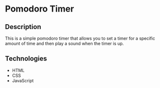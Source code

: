 # Pomodoro Timer

## Description

This is a simple pomodoro timer that allows you to set a timer for a specific amount of time and then play a sound when the timer is up.

## Technologies

- HTML
- CSS
- JavaScript
